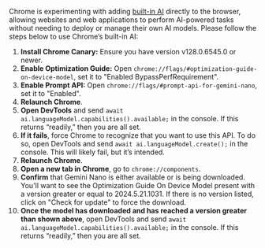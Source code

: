 Chrome is experimenting with adding [built-in AI](https://developer.chrome.com/docs/ai/built-in) directly to the browser, allowing websites and web applications to perform AI-powered tasks without needing to deploy or manage their own AI models. Please follow the steps below to use Chrome’s built-in AI:

1. **Install Chrome Canary:** Ensure you have version v128.0.6545.0 or newer.
2. **Enable Optimization Guide:** Open `chrome://flags/#optimization-guide-on-device-model`, set it to "Enabled BypassPerfRequirement".
3. **Enable Prompt API:** Open `chrome://flags/#prompt-api-for-gemini-nano`, set it to "Enabled".
4. **Relaunch Chrome**.
5. **Open DevTools** and send `await ai.languageModel.capabilities().available;` in the console. If this returns “readily,” then you are all set.
6. **If it fails**, force Chrome to recognize that you want to use this API. To do so, open DevTools and send `await ai.languageModel.create();` in the console. This will likely fail, but it’s intended.
7. **Relaunch Chrome**.
8. **Open a new tab in Chrome**, go to `chrome://components`.
9. **Confirm** that Gemini Nano is either available or is being downloaded. You'll want to see the Optimization Guide On Device Model present with a version greater or equal to 2024.5.21.1031. If there is no version listed, click on "Check for update" to force the download.
10. **Once the model has downloaded and has reached a version greater than shown above**, open DevTools and send `await ai.languageModel.capabilities().available;` in the console. If this returns “readily,” then you are all set.

